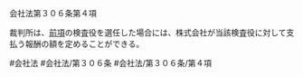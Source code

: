 会社法第３０６条第４項

裁判所は、[前項](会社法＿＿＿＿第３０６条第３項)の検査役を選任した場合には、株式会社が当該検査役に対して支払う報酬の額を定めることができる。

#会社法
#会社法/第３０６条
#会社法/第３０６条/第４項
